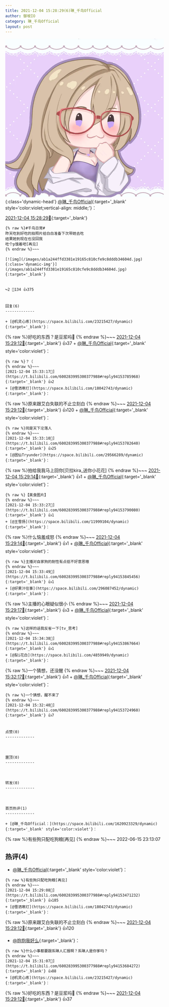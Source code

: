 ```yaml
---
title: 2021-12-04 15:28:29(6)琳_千鸟Official
author: 御坂IO
category: 琳_千鸟Official
layout: post
---
```


![img](/images/c0a88f85ebd0d056f37b114e0748e69556c8b488.jpg){:class='dynamic-head'}
[@琳_千鸟Official](https://space.bilibili.com/1620923329/dynamic){:target='_blank' style='color:violet;vertical-align: middle;'}：

[2021-12-04 15:28:29🔗](https://t.bilibili.com/600283995300377988){:target='_blank'}

~~~
{% raw %}#千鸟日常#
昨天吃到好吃的拍照片给白白准备下次带她去吃
结果她到现在也没回我
吃个p饿着吧[再见]
{% endraw %}~~~

[![img](/images/ab1a244ffd3381e19165c810cfe9c8dddb34604d.jpg){:class='dynamic-img'}](/images/ab1a244ffd3381e19165c810cfe9c8dddb34604d.jpg){:target='_blank'}


↪️2 💬134 👍375


回复(6)
-------------

+ [@机灵心疼](https://space.bilibili.com/23215427/dynamic){:target='_blank'}：
~~~
{% raw %}好吃的东西？是豆浆吗👀
{% endraw %}~~~
[2021-12-04 15:29:12🔗](https://t.bilibili.com/600283995300377988#reply94153396512){:target='_blank'} 👍37
    + [@琳_千鸟Official](https://space.bilibili.com/1620923329/dynamic){:target='_blank' style='color:violet'}：
~~~
{% raw %}？（
{% endraw %}~~~
[2021-12-04 15:33:17🔗](https://t.bilibili.com/600283995300377988#reply94153785968){:target='_blank'} 👍2
+ [@雪洒寒灯](https://space.bilibili.com/18042743/dynamic){:target='_blank'}：
~~~
{% raw %}原来跟艾白失联的不止立刻白
{% endraw %}~~~
[2021-12-04 15:29:12🔗](https://t.bilibili.com/600283995300377988#reply94153396528){:target='_blank'} 👍120
    + [@琳_千鸟Official](https://space.bilibili.com/1620923329/dynamic){:target='_blank' style='color:violet'}：
~~~
{% raw %}同是天下沦落人
{% endraw %}~~~
[2021-12-04 15:33:10🔗](https://t.bilibili.com/600283995300377988#reply94153782640){:target='_blank'} 👍25
+ [@困仙Tryunder](https://space.bilibili.com/29566289/dynamic){:target='_blank'}：
~~~
{% raw %}拍给我我马上回你[贝拉kira_送你小花花]
{% endraw %}~~~
[2021-12-04 15:29:14🔗](https://t.bilibili.com/600283995300377988#reply94153397328){:target='_blank'} 👍1
    + [@琳_千鸟Official](https://space.bilibili.com/1620923329/dynamic){:target='_blank' style='color:violet'}：
~~~
{% raw %}【美食图片】
{% endraw %}~~~
[2021-12-04 15:33:27🔗](https://t.bilibili.com/600283995300377988#reply94153790080){:target='_blank'} 👍1
+ [@王雪扬](https://space.bilibili.com/11999104/dynamic){:target='_blank'}：
~~~
{% raw %}什么恼羞成怒
{% endraw %}~~~
[2021-12-04 15:29:14🔗](https://t.bilibili.com/600283995300377988#reply94153397488){:target='_blank'} 👍1
    + [@琳_千鸟Official](https://space.bilibili.com/1620923329/dynamic){:target='_blank' style='color:violet'}：
~~~
{% raw %}主播对自家狗的耐性有点低不好意思嗷
{% endraw %}~~~
[2021-12-04 15:33:49🔗](https://t.bilibili.com/600283995300377988#reply94153845456){:target='_blank'} 👍1
+ [@好果汁往事](https://space.bilibili.com/296087452/dynamic){:target='_blank'}：
~~~
{% raw %}主播的心眼疑似很小
{% endraw %}~~~
[2021-12-04 15:29:17🔗](https://t.bilibili.com/600283995300377988#reply94153520512){:target='_blank'} 👍3
    + [@琳_千鸟Official](https://space.bilibili.com/1620923329/dynamic){:target='_blank' style='color:violet'}：
~~~
{% raw %}这样的话我反省一下[tv_思考]
{% endraw %}~~~
[2021-12-04 15:34:38🔗](https://t.bilibili.com/600283995300377988#reply94153867664){:target='_blank'} 👍1
+ [@梨i花白](https://space.bilibili.com/4859949/dynamic){:target='_blank'}：
~~~
{% raw %}一个猜想，还没醒
{% endraw %}~~~
[2021-12-04 15:32:17🔗](https://t.bilibili.com/600283995300377988#reply94153641808){:target='_blank'} 👍1
    + [@琳_千鸟Official](https://space.bilibili.com/1620923329/dynamic){:target='_blank' style='color:violet'}：
~~~
{% raw %}一个猜想，醒不来了
{% endraw %}~~~
[2021-12-04 15:32:40🔗](https://t.bilibili.com/600283995300377988#reply94153724960){:target='_blank'} 👍7


点赞(0)
-------------



置顶(0)
-------------



转发(0)
-------------



首页热评(1)
-------------

+ [@琳_千鸟Official：](https://space.bilibili.com/1620923329/dynamic){:target='_blank' style='color:violet'}：
~~~
{% raw %}有些狗只配吃狗粮[再见]
{% endraw %}~~~
2022-06-15 23:13:07


热评(4)
-------------

+ [@琳_千鸟Official](https://space.bilibili.com/1620923329/dynamic){:target='_blank' style='color:violet'}：
~~~
{% raw %}有些狗只配吃狗粮[再见]
{% endraw %}~~~
[2021-12-04 15:29:08🔗](https://t.bilibili.com/600283995300377988#reply94153471232){:target='_blank'} 👍185
+ [@雪洒寒灯](https://space.bilibili.com/18042743/dynamic){:target='_blank'}：
~~~
{% raw %}原来跟艾白失联的不止立刻白
{% endraw %}~~~
[2021-12-04 15:29:12🔗](https://t.bilibili.com/600283995300377988#reply94153396528){:target='_blank'} 👍120
+ [@抱抱我好么](https://space.bilibili.com/12285084/dynamic){:target='_blank'}：
~~~
{% raw %}什么小事都要跟系琳人汇报啊？系琳人是你爹吗？
{% endraw %}~~~
[2021-12-04 15:31:07🔗](https://t.bilibili.com/600283995300377988#reply94153684272){:target='_blank'} 👍88
+ [@机灵心疼](https://space.bilibili.com/23215427/dynamic){:target='_blank'}：
~~~
{% raw %}好吃的东西？是豆浆吗👀
{% endraw %}~~~
[2021-12-04 15:29:12🔗](https://t.bilibili.com/600283995300377988#reply94153396512){:target='_blank'} 👍37


